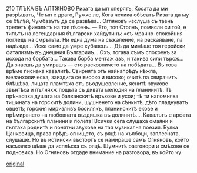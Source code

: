 ﻿210
ТЛЪКА ВЪ АЛТЖНОВО
Ризата да мп оперятъ, Косата да ми разрѣшатъ, Че мп е драго, Ружке ле, Кога челика обѣсатъ Ризата да му се бѣлѣй, Чумбазътъ да се развѣва...
Огпяновъ изслуша съ таенъ трепетъ финалътъ на тая пѣсень.
— Ето, тоя Стоянъ, помисли си той, е типътъ на легендарния български хайдутинъ: «съ мрачно-спокойния погледъ на смрътьта. Ни една дума на съжаление, на раскайване, па надѣжда... Иска само да умре хубавецъ... Дѣ да минѣше тоя геройски фатализмъ въ днешния Българииъ... Охъ, тогава съмъ спокоенъ за исхода на борбата... Такава борба мечтаж азъ, и такива сили търсж... Да знаешъ да умирашъ — ето расковпичето на побѣдата...
Въ това врѣме писнаха кавалитѣ. Свирнята отъ найнапрѣдъ нѣжпа, меланхолическа, заиздига се високо и високо; очитѣ па свирачитъ блѣщѣха, лицата пламтѣха отъ въодушевление, яснитѣ звукове звънтѣха и пълняхж пощьта съ дивата мелодия на планинитѣ. Тѣ прѣнасяха душата иа балканскитѣ връхове и усои; тѣ ти напомняха тишината на горскитѣ долини, шушненето на сѣнкитѣ, дѣто пладнуватъ овцетѣ; горския миризливъ босилякъ, планинскитѣ екове и прѣмирането на любовната въздишка въ долинитѣ.... Кавалътъ е арфата на българскитѣ планини и полета!
Всички сега слушаха омаяни и гълтаха роднитѣ и понятни звукове на тая музикална поезия. Булка Цанковица, права прѣдъ огнището, съ ряцѣ на хълбоци, заплесната, слушаше. Но въ истински въсторгъ се намираше самъ Огняновъ, който насмалко щѣше да исплѣска съ ряцѣ.
Шумнитѣ разговори и смѣхове се подновиха. Но Огняновъ отдаде внимание на разговора, въ който чу

[original](images/237.jpg)
